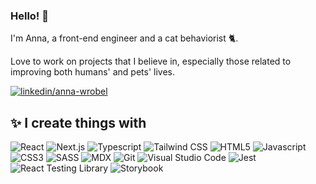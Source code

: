### Hello! 🌷

I'm Anna, a front-end engineer and a cat behaviorist 🐈. 

Love to work on projects that I believe in, especially those related to improving both humans' and pets' lives.

[![linkedin/anna-wrobel](https://img.shields.io/badge/-LinkedIn-0A66C2?style=flat-square&logo=linkedin)](http://www.linkedin.com/in/anna-wrobel)

## ✨ I create things with

![React](https://img.shields.io/badge/-React-62DAFB?style=flat-square&logo=react&logoColor=black)
![Next.js](https://img.shields.io/badge/-Nexj.js-404040?style=flat-square&logo=nextdotjs&logoColor=white)
![Typescript](https://img.shields.io/badge/-Typescript-3178C6?style=flat-square&logo=typescript&logoColor=white)
![Tailwind CSS](https://img.shields.io/badge/-Tailwind_CSS-06B6D4?style=flat-square&logo=tailwindcss&logoColor=white)
![HTML5](https://img.shields.io/badge/-HTML5-E96427?style=flat-square&logo=html5&logoColor=white)
![Javascript](https://img.shields.io/badge/-Javascript_ES6+-F7D802?style=flat-square&logo=javascript&logoColor=black)
![CSS3](https://img.shields.io/badge/-CSS3-2662E9?style=flat-square&logo=css3&logoColor=white)
![SASS](https://img.shields.io/badge/-SASS-C66493?style=flat-square&logo=sass&logoColor=white)
![MDX](https://img.shields.io/badge/-MDX-0A68DA?style=flat-square&logo=mdx&logoColor=white)
![Git](https://img.shields.io/badge/-Git-E84E32?style=flat-square&logo=git&logoColor=white)
![Visual Studio Code](https://img.shields.io/badge/-Visual_Studio_Code-007ACC?style=flat-square&logo=visualstudiocode&logoColor=white)
![Jest](https://img.shields.io/badge/-Jest-15C213?style=flat-square&logo=jest&logoColor=white)
![React Testing Library](https://img.shields.io/badge/-React_Testing_Library-0A68DA?style=flat-square&logo=octopusdeploy&logoColor=white)
![Storybook](https://img.shields.io/badge/-Storybook-FF4785?style=flat-square&logo=storybook&logoColor=white)
